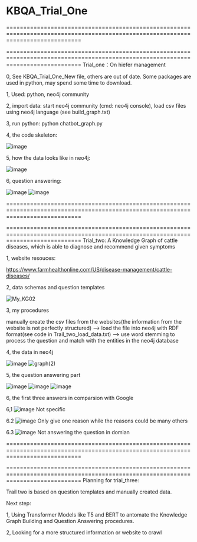 # KBQA_Trial_One
==================================================================================================================================



==================================================================================================================================
Trial_one：On hiefer management

0, 
See KBQA_Trial_One_New file, others are out of date.
Some packages are used in python, may spend some time to download.

1, Used:
python, 
neo4j community

2, import data:
start neo4j community (cmd: neo4j console),
load csv files using neo4j language (see build_graph.txt)

3, run python:
python chatbot_graph.py

4, the code skeleton:


![image](https://user-images.githubusercontent.com/77312114/121019573-2273b500-c7d2-11eb-9fbd-9c50957b86ec.png)

5, how the data looks like in neo4j:

![image](https://user-images.githubusercontent.com/77312114/120652874-c13aa180-c4b2-11eb-8c18-5f5524a89d6c.png)

6, question answering:

![image](https://user-images.githubusercontent.com/77312114/119590979-5c26e200-be08-11eb-984f-7818448a09ce.png)
![image](https://user-images.githubusercontent.com/77312114/121019813-5b138e80-c7d2-11eb-9d2b-2201740a643a.png)



==================================================================================================================================

              
   
   
==================================================================================================================================
Trial_two: A Knowledge Graph of cattle diseases, which is able to diagnose and recommend given symptoms

1, website resouces:

https://www.farmhealthonline.com/US/disease-management/cattle-diseases/

2, data schemas and question templates

![My_KG02](https://user-images.githubusercontent.com/77312114/122015338-988ba380-cdf2-11eb-9d3d-3e2b86f23398.jpg)


3, my procedures

manually create the csv files from the websites(the information from the website is not perfectly structured) --> load the file into neo4j with RDF format(see code in Trail_two_load_data.txt) --> use word stemming to process the question and match with the entities in the neo4j database

4, the data in neo4j 

![image](https://user-images.githubusercontent.com/77312114/122011997-49903f00-cdef-11eb-9e34-3aede95ec5e0.png)
![graph(2)](https://user-images.githubusercontent.com/77312114/122014688-fff52380-cdf1-11eb-92ed-eb96096881fa.png)


5, the question answering part

![image](https://user-images.githubusercontent.com/77312114/122015734-f0c2a580-cdf2-11eb-8d27-f5c7e77b3bc9.png)
![image](https://user-images.githubusercontent.com/77312114/122015821-0768fc80-cdf3-11eb-9fb4-77b4361a86bc.png)
![image](https://user-images.githubusercontent.com/77312114/122015872-151e8200-cdf3-11eb-8941-e18550af1b4e.png)

6, the first three answers in comparsion with Google

6,1 ![image](https://user-images.githubusercontent.com/77312114/122173954-e36def80-ceb4-11eb-9a59-91ce0d89a2fb.png)
Not specific

6.2 ![image](https://user-images.githubusercontent.com/77312114/122174078-000a2780-ceb5-11eb-8e4b-b81c0eee8ad5.png)
Only give one reason while the reasons could be many others

6.3 ![image](https://user-images.githubusercontent.com/77312114/122174225-1fa15000-ceb5-11eb-8dda-34a12bc4de55.png)
Not answering the question in domian



==================================================================================================================================

              
   
   
==================================================================================================================================
Planning for trial_three:

Trail two is based on question templates and manually created data. 

Next step: 

1, Using Transformer Models like T5 and BERT to antomate the Knowledge Graph Building and Question Answering procedures.

2, Looking for a more structured information or website to crawl
